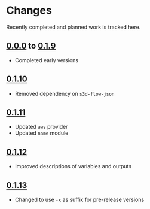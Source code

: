 # Changes
Recently completed and planned work is tracked here.

## [0.0.0](.) to [0.1.9](.)
- Completed early versions

## [0.1.10](.)
- Removed dependency on `s3d-flow-json`

## [0.1.11](.)
- Updated `aws` provider
- Updated `name` module

## [0.1.12](.)
- Improved descriptions of variables and outputs

## [0.1.13](.)
- Changed to use `-x` as suffix for pre-release versions
